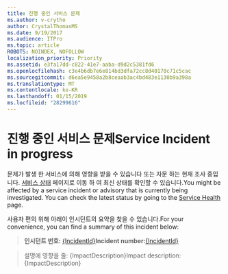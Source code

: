 ```yaml
---
title: 진행 중인 서비스 문제
ms.author: v-crytho
author: CrystalThomasMS
ms.date: 9/19/2017
ms.audience: ITPro
ms.topic: article
ROBOTS: NOINDEX, NOFOLLOW
localization_priority: Priority
ms.assetid: e3fa17dd-c822-41e7-aaba-d9d2c5381fd6
ms.openlocfilehash: c3e4b6db7e6e814bd3dfa72cc8d40170c71c5cac
ms.sourcegitcommit: d6ea5e9458a2b8ceaab3ac4bd483e1130b9a398a
ms.translationtype: MT
ms.contentlocale: ko-KR
ms.lasthandoff: 01/15/2019
ms.locfileid: "28299616"
---
```

# <a name="service-incident-in-progress"></a><span data-ttu-id="a3fe2-102">진행 중인 서비스 문제</span><span class="sxs-lookup"><span data-stu-id="a3fe2-102">Service Incident in progress</span></span>

<span data-ttu-id="a3fe2-p101">문제가 발생 한 서비스에 의해 영향을 받을 수 있습니다 또는 자문 하는 현재 조사 중입니다. [서비스 상태](https://support.office.com/article/https://portal.office.com/adminportal/home.aspx#/servicehealth) 페이지로 이동 하 여 최신 상태를 확인할 수 있습니다.</span><span class="sxs-lookup"><span data-stu-id="a3fe2-p101">You might be affected by a service incident or advisory that is currently being investigated. You can check the latest status by going to the [Service Health](https://support.office.com/article/https://portal.office.com/adminportal/home.aspx#/servicehealth) page.</span></span> 
  
<span data-ttu-id="a3fe2-105">사용자 편의 위해 아래이 인시던트의 요약을 찾을 수 있습니다.</span><span class="sxs-lookup"><span data-stu-id="a3fe2-105">For your convenience, you can find a summary of this incident below:</span></span>
  
> <span data-ttu-id="a3fe2-106">**인시던트 번호:** [{IncidentId}](https://support.office.com/article/https://portal.office.com/adminportal/home.aspx#/servicehealth)</span><span class="sxs-lookup"><span data-stu-id="a3fe2-106">**Incident number:**[{IncidentId}](https://support.office.com/article/https://portal.office.com/adminportal/home.aspx#/servicehealth)</span></span>
    
> <span data-ttu-id="a3fe2-107">설명에 영향을 줄: {ImpactDescription}</span><span class="sxs-lookup"><span data-stu-id="a3fe2-107">Impact description: {ImpactDescription}</span></span>
    

